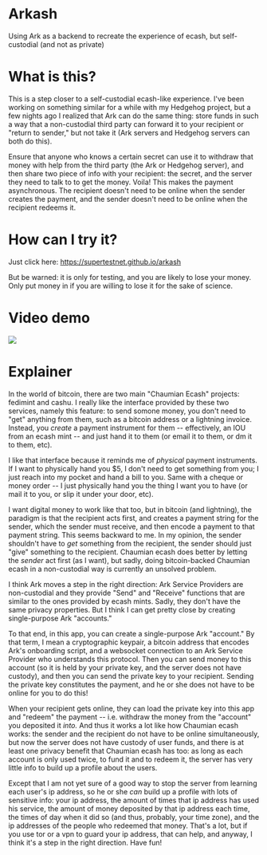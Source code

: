# Arkash
Using Ark as a backend to recreate the experience of ecash, but self-custodial (and not as private)

# What is this?
This is a step closer to a self-custodial ecash-like experience. I've been working on something similar for a while with my Hedgehog project, but a few nights ago I realized that Ark can do the same thing: store funds in such a way that a non-custodial third party can forward it to your recipient or "return to sender," but not take it (Ark servers and Hedgehog servers can both do this).

Ensure that anyone who knows a certain secret can use it to withdraw that money with help from the third party (the Ark or Hedgehog server), and then share two piece of info with your recipient: the secret, and the server they need to talk to to get the money. Voila! This makes the payment asynchronous. The recipient doesn't need to be online when the sender creates the payment, and the sender doesn't need to be online when the recipient redeems it.

# How can I try it?
Just click here: https://supertestnet.github.io/arkash

But be warned: it is only for testing, and you are likely to lose your money. Only put money in if you are willing to lose it for the sake of science.

# Video demo
[![](https://supertestnet.github.io/arkash/arkash-screenshot.png)](https://supertestnet.github.io/arkash/arkash-demo.mp4)

# Explainer

In the world of bitcoin, there are two main "Chaumian Ecash" projects: fedimint and cashu. I really like the interface provided by these two services, namely this feature: to send somone money, you don't need to "get" anything from them, such as a bitcoin address or a lightning invoice. Instead, you *create* a payment instrument for them -- effectively, an IOU from an ecash mint -- and just hand it to them (or email it to them, or dm it to them, etc).

I like that interface because it reminds me of *physical* payment instruments. If I want to physically hand you $5, I don't need to get something from you; I just reach into my pocket and hand a bill to you. Same with a cheque or money order -- I just physically hand you the thing I want you to have (or mail it to you, or slip it under your door, etc).

I want digital money to work like that too, but in bitcoin (and lightning), the paradigm is that the recipient acts first, and creates a payment string for the sender, which the sender must receive, and then encode a payment to that payment string. This seems backward to me. In my opinion, the sender shouldn't have to *get* something from the recipient, the sender should just "give" something to the recipient. Chaumian ecash does better by letting the *sender* act first (as I want), but sadly, doing bitcoin-backed Chaumian ecash in a non-custodial way is currently an unsolved problem.

I think Ark moves a step in the right direction: Ark Service Providers are non-custodial and they provide "Send" and "Receive" functions that are similar to the ones provided by ecash mints. Sadly, they don't have the same privacy properties. But I think I can get pretty close by creating single-purpose Ark "accounts."

To that end, in this app, you can create a single-purpose Ark "account." By that term, I mean a cryptographic keypair, a bitcoin address that encodes Ark's onboarding script, and a websocket connection to an Ark Service Provider who understands this protocol. Then you can send money to this account (so it is held by your private key, and the server does not have custody), and then you can send the private key to your recipient. Sending the private key constitutes the payment, and he or she does not have to be online for you to do this!

When your recipient gets online, they can load the private key into this app and "redeem" the payment -- i.e. withdraw the money from the "account" you deposited it *into.* And thus it works a lot like how Chaumian ecash works: the sender and the recipient do not have to be online simultaneously, but now the server does not have custody of user funds, and there is at least one privacy benefit that Chaumian ecash has too: as long as each account is only used twice, to fund it and to redeem it, the server has very little info to build up a profile about the users.

Except that I am not yet sure of a good way to stop the server from learning each user's ip address, so he or she *can* build up a profile with lots of sensitive info: your ip address, the amount of times that ip address has used his service, the amount of money deposited by that ip address each time, the times of day when it did so (and thus, probably, your time zone), and the ip addresses of the people who redeemed that money. That's a lot, but if you use tor or a vpn to guard your ip address, that can help, and anyway, I think it's a step in the right direction. Have fun!
